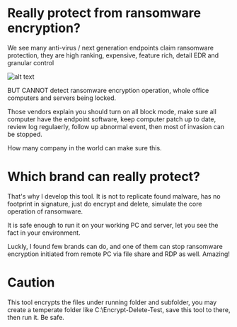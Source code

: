 # Really protect from ransomware encryption?
We see many anti-virus / next generation endpoints claim ransomware protection, they are high ranking, expensive, feature rich, detail EDR and granular control

![alt text](https://i1.wp.com/sandiegofreepress.org/wp-content/uploads/2015/12/gold-toilet-paper.jpg?fit=240%2C210&ssl=1)

 BUT CANNOT detect ransomware encryption operation, whole office computers and servers being locked.

Those vendors explain you should turn on all block mode, make sure all computer have the endpoint software, keep computer patch up to date, review log regulaerly, follow up abnormal event, then most of invasion can be stopped.

How many company in the world can make sure this.

# Which brand can really protect?

That's why I develop this tool.  It is not to replicate found malware, has no footprint in signature, just do encrypt and delete, simulate the core operation of ransomware.

It is safe enough to run it on your working PC and server, let you see the fact in your environment.

Luckly, I found few brands can do, and one of them can stop ransomware encryption initiated from remote PC via file share and RDP as well.  Amazing!

# Caution

This tool encrypts the files under running folder and subfolder, you may create a temperate folder like C:\Encrypt-Delete-Test\, save this tool to there, then run it.  Be safe.
